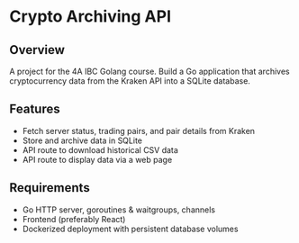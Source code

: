 # Crypto Archiving API

## Overview
A project for the 4A IBC Golang course. Build a Go application that archives cryptocurrency data from the Kraken API into a SQLite database.

## Features
- Fetch server status, trading pairs, and pair details from Kraken
- Store and archive data in SQLite
- API route to download historical CSV data
- API route to display data via a web page

## Requirements
- Go HTTP server, goroutines & waitgroups, channels
- Frontend (preferably React)
- Dockerized deployment with persistent database volumes
